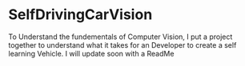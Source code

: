# SelfDrivingCarVision
To Understand the fundementals of Computer Vision, I put a project together to understand what it takes for an Developer to create a self learning Vehicle. I will update soon with a ReadMe
